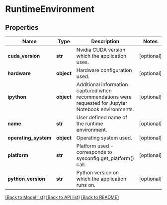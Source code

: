 # RuntimeEnvironment

## Properties
Name | Type | Description | Notes
------------ | ------------- | ------------- | -------------
**cuda_version** | **str** | Nvidia CUDA version which the application uses. | [optional]
**hardware** | **object** | Hardware configuration used. | [optional]
**ipython** | **object** | Additional information captured when recommendations were requested for Jupyter Notebook environments.  | [optional]
**name** | **str** | User defined name of the runtime environment. | [optional]
**operating_system** | **object** | Operating system used. | [optional]
**platform** | **str** | Platform used - corresponds to sysconfig.get_platform() call. | [optional]
**python_version** | **str** | Python version on which the application runs on. | [optional]

[[Back to Model list]](../README.md#documentation-for-models) [[Back to API list]](../README.md#documentation-for-api-endpoints) [[Back to README]](../README.md)
